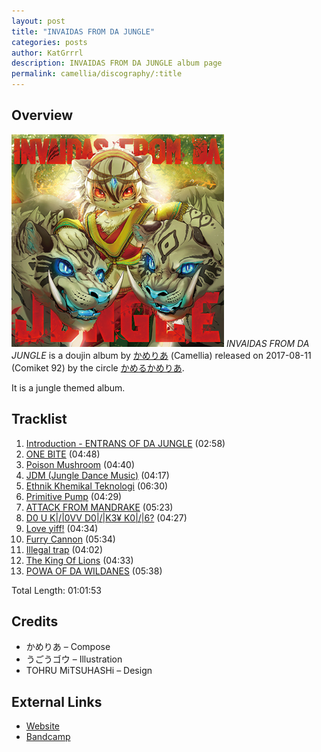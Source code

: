 ```yaml
---
layout: post
title: "INVAIDAS FROM DA JUNGLE"
categories: posts
author: KatGrrrl
description: INVAIDAS FROM DA JUNGLE album page
permalink: camellia/discography/:title
---
```


## Overview

![CTCD-016](/assets/images/camellia/albums/CTCD-016.png)
*INVAIDAS FROM DA JUNGLE* is a doujin album by [かめりあ](/postsWiki/_posts/camellia/2023-12-10-camellia.md) (Camellia) released on 2017-08-11 (Comiket 92) by the circle [かめるかめりあ](#).

It is a jungle themed album.

## Tracklist

1. [Introduction - ENTRANS OF DA JUNGLE](#) (02:58)
2. [ONE BITE](#) (04:48)
3. [Poison Mushroom](#) (04:40)
4. [JDM (Jungle Dance Music)](#) (04:17)
5. [Ethnik Khemikal Teknologi](#) (06:30)
6. [Primitive Pump](#) (04:29)
7. [ATTACK FROM MANDRAKE](#) (05:23)
8. [D0 U K|/|0VV D0|/|K3¥ K0|/|6?](#) (04:27)
9. [Love yiff!](#) (04:34)
10. [Furry Cannon](#) (05:34)
11. [Illegal trap](#) (04:02)
12. [The King Of Lions](#) (04:33)
13. [POWA OF DA WILDANES](#) (05:38)

Total Length: 01:01:53

## Credits

* かめりあ – Compose
* うごうゴウ – Illustration
* TOHRU MiTSUHASHi – Design

## External Links

* [Website](https://cametek.jp/jungle/)
* [Bandcamp](https://cametek.bandcamp.com/album/invaidas-from-da-jungle)
